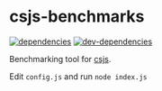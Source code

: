 # csjs-benchmarks

[![dependencies][dependencies-badge]][dependencies-href]
[![dev-dependencies][dev-dependencies-badge]][dev-dependencies-href]


Benchmarking tool for [csjs](https://github.com/rtsao/csjs).

Edit `config.js` and run `node index.js`


[dependencies-badge]: https://img.shields.io/david/scott113341/csjs-benchmarks.svg?style=flat-square
[dependencies-href]: https://david-dm.org/scott113341/csjs-benchmarks#info=dependencies

[dev-dependencies-badge]: https://img.shields.io/david/dev/scott113341/csjs-benchmarks.svg?style=flat-square
[dev-dependencies-href]: https://david-dm.org/scott113341/csjs-benchmarks#info=devDependencies
